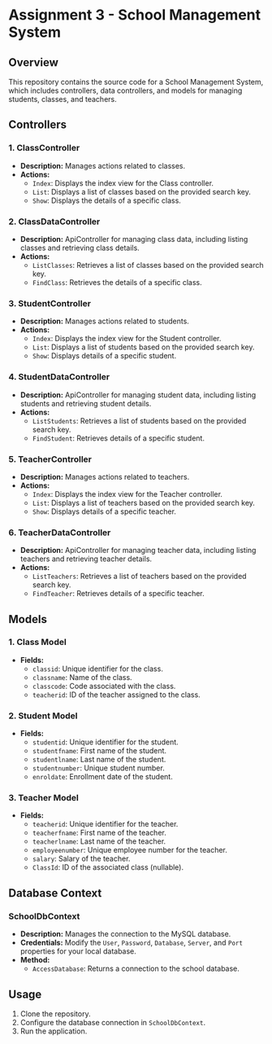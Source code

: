 # Assignment 3 - School Management System

## Overview

This repository contains the source code for a School Management System, which includes controllers, data controllers, and models for managing students, classes, and teachers.

## Controllers

### 1. ClassController

- **Description:** Manages actions related to classes.
- **Actions:**
  - `Index`: Displays the index view for the Class controller.
  - `List`: Displays a list of classes based on the provided search key.
  - `Show`: Displays the details of a specific class.

### 2. ClassDataController

- **Description:** ApiController for managing class data, including listing classes and retrieving class details.
- **Actions:**
  - `ListClasses`: Retrieves a list of classes based on the provided search key.
  - `FindClass`: Retrieves the details of a specific class.

### 3. StudentController

- **Description:** Manages actions related to students.
- **Actions:**
  - `Index`: Displays the index view for the Student controller.
  - `List`: Displays a list of students based on the provided search key.
  - `Show`: Displays details of a specific student.

### 4. StudentDataController

- **Description:** ApiController for managing student data, including listing students and retrieving student details.
- **Actions:**
  - `ListStudents`: Retrieves a list of students based on the provided search key.
  - `FindStudent`: Retrieves details of a specific student.

### 5. TeacherController

- **Description:** Manages actions related to teachers.
- **Actions:**
  - `Index`: Displays the index view for the Teacher controller.
  - `List`: Displays a list of teachers based on the provided search key.
  - `Show`: Displays details of a specific teacher.

### 6. TeacherDataController

- **Description:** ApiController for managing teacher data, including listing teachers and retrieving teacher details.
- **Actions:**
  - `ListTeachers`: Retrieves a list of teachers based on the provided search key.
  - `FindTeacher`: Retrieves details of a specific teacher.

## Models

### 1. Class Model

- **Fields:**
  - `classid`: Unique identifier for the class.
  - `classname`: Name of the class.
  - `classcode`: Code associated with the class.
  - `teacherid`: ID of the teacher assigned to the class.

### 2. Student Model

- **Fields:**
  - `studentid`: Unique identifier for the student.
  - `studentfname`: First name of the student.
  - `studentlname`: Last name of the student.
  - `studentnumber`: Unique student number.
  - `enroldate`: Enrollment date of the student.

### 3. Teacher Model

- **Fields:**
  - `teacherid`: Unique identifier for the teacher.
  - `teacherfname`: First name of the teacher.
  - `teacherlname`: Last name of the teacher.
  - `employeenumber`: Unique employee number for the teacher.
  - `salary`: Salary of the teacher.
  - `ClassId`: ID of the associated class (nullable).

## Database Context

### SchoolDbContext

- **Description:** Manages the connection to the MySQL database.
- **Credentials:** Modify the `User`, `Password`, `Database`, `Server`, and `Port` properties for your local database.
- **Method:**
  - `AccessDatabase`: Returns a connection to the school database.

## Usage

1. Clone the repository.
2. Configure the database connection in `SchoolDbContext`.
3. Run the application.
